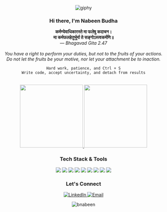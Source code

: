 <p align="center">
  <img src="https://media.giphy.com/media/bJ4TVNYNUympPgcpem/giphy.gif?cid=ecf05e4788dwgk5xle1f8watolio8dhelg5nzy0nf2an7xyk&ep=v1_gifs_search&rid=giphy.gif&ct=g" alt="giphy" loop>
</p>

<h3 align="center">Hi there, I'm <b>Nabeen</b> Budha</h3>
<p align="center">
  <b>कर्मण्येवाधिकारस्ते मा फलेषु कदाचन।<br>
  मा कर्मफलहेतुर्भूर्मा ते सङ्गोऽस्त्वकर्मणि॥</b><br>
  <i>— Bhagavad Gita 2.47</i><br><br>
  <i>You have a right to perform your duties, but not to the fruits of your actions.<br>
  Do not let the fruits be your motive, nor let your attachment be to inaction.</i>
</p>

<p align="center">
  <code>Hard work, patience, and Ctrl + S</code><br>
  <code>Write code, accept uncertainty, and detach from results</code><br><br>
</p>

<p align="center">
  <a href="https://github.com/anuraghazra/github-readme-stats">
    <img height=200 src="https://github-readme-stats.vercel.app/api?username=bnabeen" />
  </a>
  <a href="https://github.com/anuraghazra/convoychat">
    <img height=200 src="https://github-readme-stats.vercel.app/api/top-langs?username=bnabeen&layout=compact&langs_count=8&card_width=320" />
  </a>
</p>

<h3 align="center">Tech Stack & Tools</h3>
<p align="center">
  <img src="https://img.shields.io/badge/-HTML5-%23E44D27?style=flat-square&logo=html5&logoColor=ffffff"/>
  <img src="https://img.shields.io/badge/-CSS3-%231572B6?style=flat-square&logo=css3"/>
  <img src="https://img.shields.io/badge/-JavaScript-%23F7DF1C?style=flat-square&logo=javascript&logoColor=000000&labelColor=%23F7DF1C&color=%23FFCE5A"/>
  <img src="https://img.shields.io/badge/-Git-%23F05032?style=flat-square&logo=git&logoColor=%23ffffff"/>
  <img src="https://img.shields.io/badge/-VSCode-%23007ACC?style=flat-square&logo=visual-studio-code"/>
  <img src="https://img.shields.io/badge/-PHP-%23777BB4?style=flat-square&logo=php&logoColor=white"/>
  <img src="https://img.shields.io/badge/-MySQL-%2300f?style=flat-square&logo=mysql&logoColor=white"/>
  <img src="https://img.shields.io/badge/-C-%2300599C?style=flat-square&logo=c&logoColor=white"/>
  <img src="https://img.shields.io/badge/-Java-%23ED8B00?style=flat-square&logo=java&logoColor=white"/>
</p>

<h3 align="center">Let's Connect</h3>
<p align="center">
  <a href="https://www.linkedin.com/in/nabeenbudha/" target="_blank">
    <img src="https://img.shields.io/badge/LinkedIn-%230077B5?style=flat-square&logo=linkedin&logoColor=white" alt="LinkedIn"/>
  </a>
  <a href="mailto:info.nabeenbudha@gmail.com">
    <img src="https://img.shields.io/badge/Email-%23D14836?style=flat-square&logo=gmail&logoColor=white" alt="Email"/>
  </a>
</p>

<p align="center">
   <img src="https://komarev.com/ghpvc/?username=bnabeen&label=Profile%20views&color=4a4a4a&style=flat" alt="bnabeen" />
</p>



